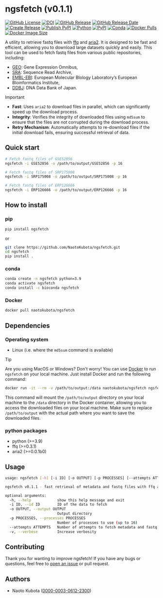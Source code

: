# ngsfetch (v0.1.1)

[![GitHub License](https://img.shields.io/github/license/NaotoKubota/ngsfetch)](https://github.com/NaotoKubota/ngsfetch/blob/main/LICENSE)
[![DOI](https://zenodo.org/badge/956254675.svg)](https://doi.org/10.5281/zenodo.15107010)
[![GitHub Release](https://img.shields.io/github/v/release/NaotoKubota/ngsfetch?style=flat)](https://github.com/NaotoKubota/ngsfetch/releases)
[![GitHub Release Date](https://img.shields.io/github/release-date/NaotoKubota/ngsfetch)](https://github.com/NaotoKubota/ngsfetch/releases)
[![Create Release](https://github.com/NaotoKubota/ngsfetch/actions/workflows/release.yaml/badge.svg)](https://github.com/NaotoKubota/ngsfetch/actions/workflows/release.yaml)
[![Publish PyPI](https://github.com/NaotoKubota/ngsfetch/actions/workflows/publish.yaml/badge.svg)](https://github.com/NaotoKubota/ngsfetch/actions/workflows/publish.yaml)
[![Python](https://img.shields.io/pypi/pyversions/ngsfetch.svg?label=Python&color=blue)](https://pypi.org/project/ngsfetch/)
[![PyPI](https://img.shields.io/pypi/v/ngsfetch.svg?label=PyPI&color=orange)](https://pypi.org/project/ngsfetch/)
[![Conda](https://img.shields.io/conda/v/bioconda/ngsfetch?color=3EB049)](https://anaconda.org/bioconda/ngsfetch)
[![Docker Pulls](https://img.shields.io/docker/pulls/naotokubota/ngsfetch)](https://hub.docker.com/r/naotokubota/ngsfetch)
[![Docker Image Size](https://img.shields.io/docker/image-size/naotokubota/ngsfetch)](https://hub.docker.com/r/naotokubota/ngsfetch)

A utility to retrieve fastq files with [ffq](https://github.com/pachterlab/ffq) and [aria2](https://aria2.github.io/). It is designed to be fast and efficient, allowing you to download large datasets quickly and easily. This tool can be used to fetch fastq files from various public repositories, including:

- [GEO](https://www.ncbi.nlm.nih.gov/geo/): Gene Expression Omnibus,
- [SRA](https://www.ncbi.nlm.nih.gov/sra): Sequence Read Archive,
- [EMBL-EBI](https://www.ebi.ac.uk/): European Molecular BIology Laboratory’s European BIoinformatics Institute,
- [DDBJ](https://www.ddbj.nig.ac.jp/index-e.html): DNA Data Bank of Japan.

> [!IMPORTANT]
> - **Fast**: Uses `aria2` to download files in parallel, which can significantly speed up the download process.
> - **Integrity**: Verifies the integrity of downloaded files using `md5sum` to ensure that the files are not corrupted during the download process.
> - **Retry Mechanism**: Automatically attempts to re-download files if the initial download fails, ensuring successful retrieval of data.

## Quick start

```bash
# Fetch fastq files of GSE52856
ngsfetch -i GSE52856 -o /path/to/output/GSE52856 -p 16

# Fetch fastq files of SRP175008
ngsfetch -i SRP175008 -o /path/to/output/SRP175008 -p 16

# Fetch fastq files of ERP126666
ngsfetch -i ERP126666 -o /path/to/output/ERP126666 -p 16
```

## How to install

### pip

```bash
pip install ngsfetch
```

or

```bash
git clone https://github.com/NaotoKubota/ngsfetch.git
cd ngsfetch
pip install .
```

### conda

```bash
conda create -n ngsfetch python=3.9
conda activate ngsfetch
conda install -c bioconda ngsfetch
```

### Docker

```bash
docker pull naotokubota/ngsfetch
```

## Dependencies

### Operating system

- Linux (i.e. where the `md5sum` command is available)

> [!TIP]
> Are you using MacOS or Windows? Don't worry! You can use [Docker](https://www.docker.com/) to run `ngsfetch` on your local machine. Just install Docker and run the following command:
> ```bash
> docker run -it --rm -v /path/to/output:/data naotokubota/ngsfetch ngsfetch -i GSE52856 -o /data/GSE52856 -p 16
> ```
> This command will mount the `/path/to/output` directory on your local machine to the `/data` directory in the Docker container, allowing you to access the downloaded files on your local machine.
> Make sure to replace `/path/to/output` with the actual path where you want to save the downloaded files.

### python packages

- python (>=3.9)
- ffq (>=0.3.1)
- aria2 (>=0.0.1b0)

## Usage

```bash
usage: ngsfetch [-h] [-i ID] [-o OUTPUT] [-p PROCESSES] [--attempts ATTEMPTS] [-v]

ngsfetch v0.1.1 - fast retrieval of metadata and fastq files with ffq and aria2c

optional arguments:
  -h, --help            show this help message and exit
  -i ID, --id ID        ID of the data to fetch
  -o OUTPUT, --output OUTPUT
                        Output directory
  -p PROCESSES, --processes PROCESSES
                        Number of processes to use (up to 16)
  --attempts ATTEMPTS   Number of attempts to fetch metadata and fastq files
  -v, --verbose         Increase verbosity
```

## Contributing

Thank you for wanting to improve ngsfetch! If you have any bugs or questions, feel free to [open an issue](https://github.com/NaotoKubota/ngsfetch/issues) or pull request.

## Authors

- Naoto Kubota ([0000-0003-0612-2300](https://orcid.org/0000-0003-0612-2300))

